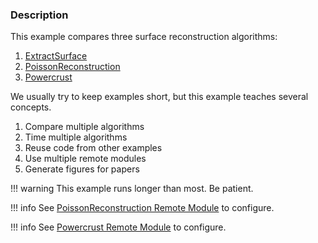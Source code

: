 ### Description

This example compares three surface reconstruction algorithms:

1. [ExtractSurface](../ExtractSurface)
2. [PoissonReconstruction](../PoissonExtractSurface)
3. [Powercrust](../PowercrustExtractSurface)

We usually try to keep examples short, but this example teaches several concepts.

1. Compare multiple algorithms
2. Time multiple algorithms
3. Reuse code from other examples
4. Use multiple remote modules
5. Generate figures for papers

!!! warning
    This example runs longer than most. Be patient.

!!! info
    See [PoissonReconstruction Remote Module](../PoissonExtractSurface) to configure.

!!! info
    See [Powercrust Remote Module](../PowercrustExtractSurface) to configure.
